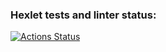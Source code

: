 ### Hexlet tests and linter status:
[![Actions Status](https://github.com/Esetik/qa-engineer-project-85/actions/workflows/hexlet-check.yml/badge.svg)](https://github.com/Esetik/qa-engineer-project-85/actions)